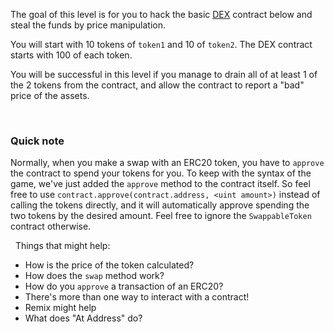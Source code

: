 The goal of this level is for you to hack the basic [DEX](https://en.wikipedia.org/wiki/Decentralized_exchange) contract below and steal the funds by price manipulation.

You will start with 10 tokens of `token1` and 10 of `token2`. The DEX contract starts with 100 of each token. 

You will be successful in this level if you manage to drain all of at least 1 of the 2 tokens from the contract, and allow the contract to report a "bad" price of the assets. 

&nbsp;
### Quick note
Normally, when you make a swap with an ERC20 token, you have to `approve` the contract to spend your tokens for you. To keep with the syntax of the game, we've just added the `approve` method to the contract itself. So feel free to use `contract.approve(contract.address, <uint amount>)` instead of calling the tokens directly, and it will automatically approve spending the two tokens by the desired amount. Feel free to ignore the `SwappableToken` contract otherwise. 

&nbsp;
Things that might help:
* How is the price of the token calculated?
* How does the `swap` method work?
* How do you `approve` a transaction of an ERC20? 
* There's more than one way to interact with a contract!
* Remix might help
* What does "At Address" do?

